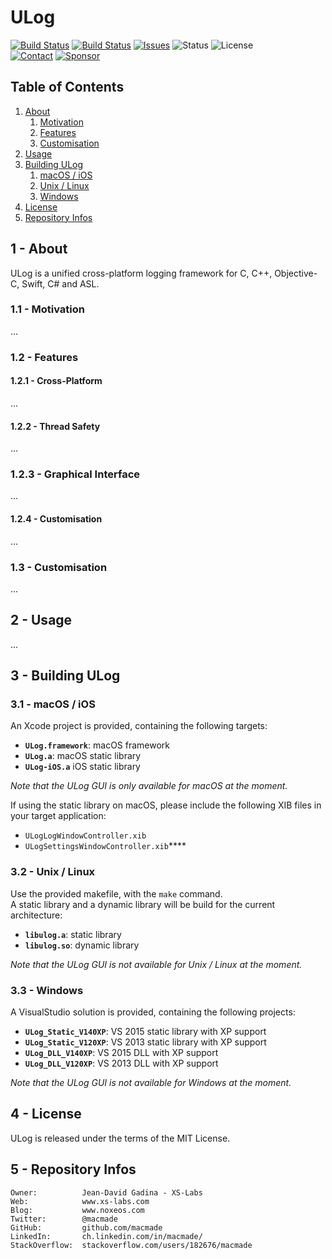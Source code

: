 ULog
====

[![Build Status](https://img.shields.io/github/actions/workflow/status/macmade/ULog/ci-mac.yaml?label=macOS&logo=apple)](https://github.com/macmade/ULog/actions/workflows/ci-mac.yaml)
[![Build Status](https://img.shields.io/github/actions/workflow/status/macmade/ULog/ci-win.yaml?label=Windows&logo=windows)](https://github.com/macmade/ULog/actions/workflows/ci-win.yaml)
[![Issues](http://img.shields.io/github/issues/macmade/ULog.svg?logo=github)](https://github.com/macmade/ULog/issues)
![Status](https://img.shields.io/badge/status-active-brightgreen.svg?logo=git)
![License](https://img.shields.io/badge/license-mit-brightgreen.svg?logo=open-source-initiative)  
[![Contact](https://img.shields.io/badge/follow-@macmade-blue.svg?logo=twitter&style=social)](https://twitter.com/macmade)
[![Sponsor](https://img.shields.io/badge/sponsor-macmade-pink.svg?logo=github-sponsors&style=social)](https://github.com/sponsors/macmade)

Table of Contents
-----------------

 1. [About](#1)
     1. [Motivation](#1-1)
     2. [Features](#1-2)
     3. [Customisation](#1-3)
 2. [Usage](#2)
 3. [Building ULog](#3)
     1. [macOS / iOS](#3-1)
     2. [Unix / Linux](#3-2)
     3. [Windows](#3-3)
 4. [License](#4)
 5. [Repository Infos](#5)

<a name="1"></a>
1 - About
---------

ULog is a unified cross-platform logging framework for C, C++, Objective-C, Swift, C# and ASL.

<a name="1-1"></a>
### 1.1 - Motivation

...

<a name="1-2"></a>
### 1.2 - Features

#### 1.2.1 - Cross-Platform

...

#### 1.2.2 - Thread Safety

...

### 1.2.3 - Graphical Interface

...

#### 1.2.4 - Customisation

...

<a name="1-3"></a>
### 1.3 - Customisation

...

<a name="2"></a>
2 - Usage
---------

...

<a name="3"></a>
3 - Building ULog
-----------------

<a name="3-1"></a>
### 3.1 - macOS / iOS

An Xcode project is provided, containing the following targets:

 - **`ULog.framework`**: macOS framework
 - **`ULog.a`**: macOS static library
 - **`ULog-iOS.a`** iOS static library
   
_Note that the ULog GUI is only available for macOS at the moment._

If using the static library on macOS, please include the following XIB files in your target application:

 - `ULogLogWindowController.xib`
 - `ULogSettingsWindowController.xib`****
   
<a name="3-2"></a>
### 3.2 - Unix / Linux

Use the provided makefile, with the `make` command.  
A static library and a dynamic library will be build for the current architecture:

 - **`libulog.a`**: static library
 - **`libulog.so`**: dynamic library

_Note that the ULog GUI is not available for Unix / Linux at the moment._

<a name="3-3"></a>
### 3.3 - Windows

A VisualStudio solution is provided, containing the following projects:

 - **`ULog_Static_V140XP`**: VS 2015 static library with XP support
 - **`ULog_Static_V120XP`**: VS 2013 static library with XP support
 - **`ULog_DLL_V140XP`**: VS 2015 DLL with XP support
 - **`ULog_DLL_V120XP`**: VS 2013 DLL with XP support

_Note that the ULog GUI is not available for Windows at the moment._

<a name="4"></a>
4 - License
-----------

ULog is released under the terms of the MIT License.

<a name="5"></a>
5 - Repository Infos
--------------------

    Owner:			Jean-David Gadina - XS-Labs
    Web:			www.xs-labs.com
    Blog:			www.noxeos.com
    Twitter:		@macmade
    GitHub:			github.com/macmade
    LinkedIn:		ch.linkedin.com/in/macmade/
    StackOverflow:	stackoverflow.com/users/182676/macmade

